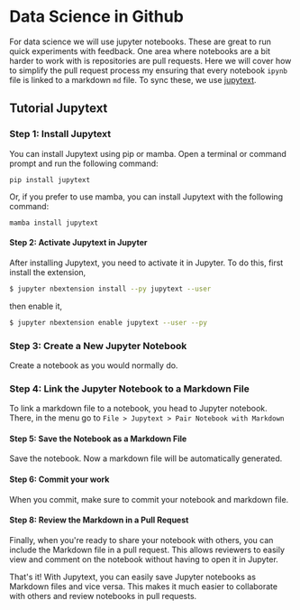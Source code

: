 # Data Science in Github
For data science we will use jupyter notebooks. These are great to run quick
experiments with feedback. One area where notebooks are a bit harder to work
with is repositories are pull requests. Here we will cover how to simplify the
pull request process my ensuring that every notebook `ipynb` file is linked to
a markdown `md` file. To sync these, we use [jupytext](https://github.com/mwouts/jupytext).

## Tutorial Jupytext
### Step 1: Install Jupytext

You can install Jupytext using pip or mamba. Open a terminal or command prompt and run the following command:
```
pip install jupytext
```
Or, if you prefer to use mamba, you can install Jupytext with the following command:
```
mamba install jupytext
```

#### Step 2: Activate Jupytext in Jupyter

After installing Jupytext, you need to activate it in Jupyter. To do this, first install the extension,


```sh
$ jupyter nbextension install --py jupytext --user
```

then enable it,


```sh
$ jupyter nbextension enable jupytext --user --py
```

### Step 3: Create a New Jupyter Notebook

Create a notebook as you would normally do.

### Step 4: Link the Jupyter Notebook to a Markdown File

To link a markdown file to a notebook, you head to Jupyter notebook. There, in the menu go to `File > Jupytext > Pair Notebook with Markdown`

#### Step 5: Save the Notebook as a Markdown File

Save the notebook. Now a markdown file will be automatically generated.

#### Step 6: Commit your work

When you commit, make sure to commit your notebook and markdown file.

#### Step 8: Review the Markdown in a Pull Request

Finally, when you're ready to share your notebook with others, you can include the Markdown file in a pull request. This allows reviewers to easily view and comment on the notebook without having to open it in Jupyter.

That's it! With Jupytext, you can easily save Jupyter notebooks as Markdown files and vice versa. This makes it much easier to collaborate with others and review notebooks in pull requests.
